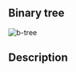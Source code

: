 ## Binary tree
![b-tree](https://github.com/ayoub22222222/binary_trees/assets/79339502/d2879cd8-7d9f-4bff-99b6-d64304a6f5a7)
## Description


